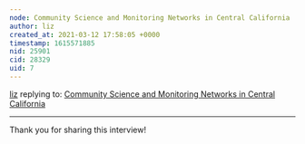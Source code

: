 ```yaml
---
node: Community Science and Monitoring Networks in Central California
author: liz
created_at: 2021-03-12 17:58:05 +0000
timestamp: 1615571885
nid: 25901
cid: 28329
uid: 7
---
```




[liz](../profile/liz) replying to: [Community Science and Monitoring Networks in Central California](../notes/amocorro/03-11-2021/community-science-and-monitoring-networks-in-central-california)

----
Thank you for sharing this interview!